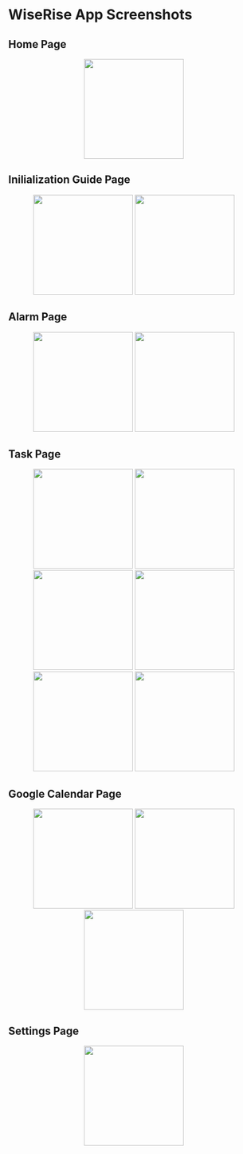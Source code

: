 # WiseRise App Screenshots

## Home Page
<p align="center">
  <img src="Home Page.jpg" width="200"/>
</p>

## Inilialization Guide Page
<p align="center">
  <img src="Initialization Guide Page 1.jpg" width="200"/>
  <img src="Initialization Guide Page 2.jpg" width="200"/>
</p>

## Alarm Page
<p align="center">
  <img src="Alarm Page.jpg" width="200"/>
  <img src="Edit Alarm Page.jpg" width="200"/>
</p>

## Task Page
<p align="center">
  <img src="Tasks Page.jng" width="200"/>
  <img src="Edit Task Page 1.jpg" width="200"/>
  <img src="Edit Task Page 2.jpg" width="200"/>
  <img src="Edit Task Page 3.jpg" width="200"/>
  <img src="Task Error Msg 1.jpg" width="200"/>
  <img src="Task Error Msg 2.jpg" width="200"/>
</p>

## Google Calendar Page
<p align="center">
  <img src="Google Calendar Page.jpg" width="200"/>
  <img src="Google Calendar Sign In.jpg" width="200"/>
  <img src="Google Calendar Page 2.jpg" width="200"/>
</p>

## Settings Page
<p align="center">
  <img src="Settings Page.jpg" width="200"/>
</p>
